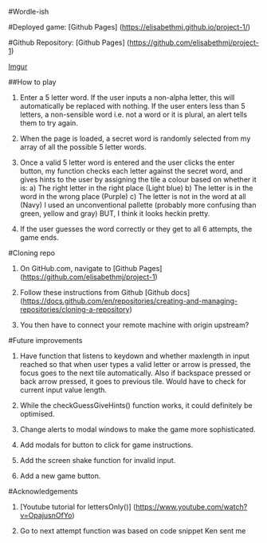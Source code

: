 #Wordle-ish

#Deployed game: [Github Pages] (https://elisabethmj.github.io/project-1/)

#Github Repository: [Github Pages] (https://github.com/elisabethmj/project-1)

[Imgur](https://i.imgur.com/PUOpqF6.png)

##How to play

1. Enter a 5 letter word. If the user inputs a non-alpha letter, this will automatically be replaced with nothing. If the user enters less than 5 letters, a non-sensible word i.e. not a word or it is plural, an alert tells them to try again.

2. When the page is loaded, a secret word is randomly selected from my array of all the possible 5 letter words.

3. Once a valid 5 letter word is entered and the user clicks the enter button, my function checks each letter against the secret word, and gives hints to the user by assigning the tile a colour based on whether it is:
        a) The right letter in the right place (Light blue)
        b) The letter is in the word in the wrong place (Purple)
        c) The letter is not in the word at all (Navy)
I used an unconventional pallette (probably more confusing than green, yellow and gray) BUT, I think it looks heckin pretty.

4. If the user guesses the word correctly or they get to all 6 attempts, the game ends.


#Cloning repo

1. On GitHub.com, navigate to [Github Pages] (https://github.com/elisabethmj/project-1)

2. Follow these instructions from Github [Github docs] (https://docs.github.com/en/repositories/creating-and-managing-repositories/cloning-a-repository)

3. You then have to connect your remote machine with origin upstream?

#Future improvements

1. Have function that listens to keydown and whether maxlength in input reached so that when user types a valid letter or arrow is pressed, the focus goes to the next tile automatically. Also if backspace pressed or back arrow pressed, it goes to previous tile. Would have to check for current input value length.

2. While the checkGuessGiveHints() function works, it could definitely be optimised.

3. Change alerts to modal windows to make the game more sophisticated.

4. Add modals for button to click for game instructions.

5. Add the screen shake function for invalid input.

6. Add a new game button.

#Acknowledgements

1. [Youtube tutorial for lettersOnly()] (https://www.youtube.com/watch?v=OpajusnOfYo)

2. Go to next attempt function was based on code snippet Ken sent me




